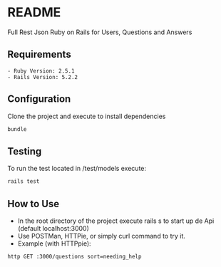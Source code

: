 # README

Full Rest Json Ruby on Rails for Users, Questions and Answers

## Requirements
	- Ruby Version: 2.5.1
	- Rails Version: 5.2.2

## Configuration
Clone the project and execute to install dependencies
``` bash
bundle
``` 

## Testing
To run the test located in /test/models execute:
``` bash
rails test
``` 
## How to Use
* In the root directory of the project execute rails s to start up de Api (default localhost:3000)
* Use POSTMan, HTTPie, or simply curl command to try it.
* Example (with HTTPpie):
``` bash
http GET :3000/questions sort=needing_help
```
